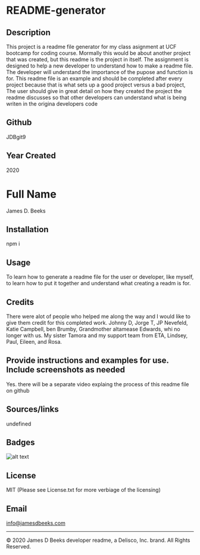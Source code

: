 # README-generator

## Description
This project is a readme file generator for my class asignment at UCF bootcamp for coding course. Mormally this would be about another project that was created, but this readme is the project in itself. The assignment is designed to help a new developer to understand how to make a readme file. The developer will understand the importance of the pupose and function is for. This readme file is an example and should be completed after every project because that is what sets up a good project versus a bad project, The user should give in great detail on how they created the project the readme discusses so that other developers can understand what is being writen in the origina developers code

## Github
JDBgit9

## Year Created
2020

# Full Name
James D. Beeks

## Installation
npm i

## Usage
To learn how to generate a readme file for the user or developer, like myself, to learn how to put it together and understand what creating a readm is for. 

## Credits
There were alot of people who helped me along the way and I would like to give them credit for this completed work. Johnny D, Jorge T, JP Nevefeld, Katie Campbell, ben Brumby, Grandmother altamease Edwards, whi no longer with us. My sister Tamora and my support team from ETA, Lindsey, Paul, Eileen, and Rosa.

## Provide instructions and examples for use. Include screenshots as needed
Yes. there will be a separate video explaing the process of this readme file on github

## Sources/links
undefined

## Badges
![alt text](https://img.shields.io/github/license/JDBgit9/README-generator)

## License 
MIT (Please see License.txt for more verbiage of the licensing)

## Email
info@jamesdbeeks.com


---
© 2020 James D Beeks developer readme, a Delisco, Inc. brand. All Rights Reserved.





    